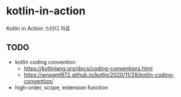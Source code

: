 # kotlin-in-action
Kotlin in Action 스터디 자료

## TODO
* kotlin coding convention 
  * https://kotlinlang.org/docs/coding-conventions.html
  * https://wnsgml972.github.io/kotlin/2020/11/28/kotlin-coding-convention/
* high-order, scope, extension function

